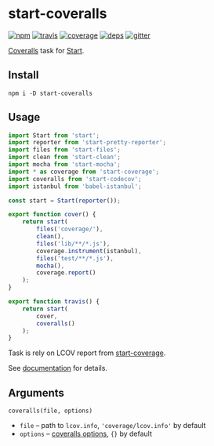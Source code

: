 # start-coveralls

[![npm](https://img.shields.io/npm/v/start-coveralls.svg?style=flat-square)](https://www.npmjs.com/package/start-coveralls)
[![travis](http://img.shields.io/travis/start-runner/coveralls.svg?style=flat-square)](https://travis-ci.org/start-runner/coveralls)
[![coverage](https://img.shields.io/codecov/c/github/start-runner/coveralls.svg?style=flat-square)](https://codecov.io/github/start-runner/coveralls)
[![deps](https://img.shields.io/gemnasium/start-runner/coveralls.svg?style=flat-square)](https://gemnasium.com/start-runner/coveralls)
[![gitter](https://img.shields.io/badge/gitter-join_chat_%E2%86%92-00d06f.svg?style=flat-square)](https://gitter.im/start-runner/start)

[Coveralls](https://coveralls.io/) task for [Start](https://github.com/start-runner/start).

## Install

```
npm i -D start-coveralls
```

## Usage

```js
import Start from 'start';
import reporter from 'start-pretty-reporter';
import files from 'start-files';
import clean from 'start-clean';
import mocha from 'start-mocha';
import * as coverage from 'start-coverage';
import coveralls from 'start-codecov';
import istanbul from 'babel-istanbul';

const start = Start(reporter());

export function cover() {
    return start(
        files('coverage/'),
        clean(),
        files('lib/**/*.js'),
        coverage.instrument(istanbul),
        files('test/**/*.js'),
        mocha(),
        coverage.report()
    );
}

export function travis() {
    return start(
        cover,
        coveralls()
    );
}
```

Task is rely on LCOV report from [start-coverage](https://github.com/start-runner/coverage).

See [documentation](https://github.com/start-runner/start#readme) for details.

## Arguments

`coveralls(file, options)`

* `file` – path to `lcov.info`, `'coverage/lcov.info'` by default
* `options` – [coveralls options](https://github.com/nickmerwin/node-coveralls/blob/master/lib/convertLcovToCoveralls.js), `{}` by default
